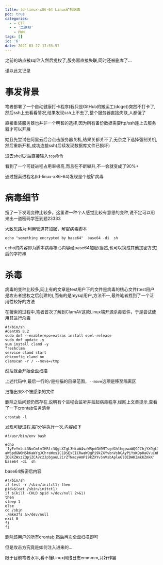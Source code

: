 ```yaml
---
title: ld-linux-x86-64 Linux矿机病毒
poc: true
categories:
  - - CTF
  - - '二进制'
    - PWN
tags: []
id: '6'
date: 2021-03-27 17:53:57
---
```


之前的站点被sql注入然后提权了,服务器直接失联,同时还被删库了...

谨以此文记录

# 事发背景

笔者部署了一个自动健康打卡程序(我只是GitHub的搬运工(doge))突然不打卡了,然后ssh上去看看情况,结果发现ssh上不去了,整个服务器直接失联,人都傻了

直接重装服务器也并非一个明智的选择,因为所有备份数据需要ftp/ssh连上去服务器才可以开展

姑且先尝试在阿里云后台点击服务器关机,结果关都关不了,无奈之下选择强制关机,然后重新开机,成功连接ssh(后续发现数据库文件已损坏)

进去shell之后直接输入`top`命令

看到了一个可疑进程占用率极高,而且在不断攀升,不一会就变成了90%+

通过搜索进程名(ld-linux-x86-64)发现是个挖矿病毒

# 病毒细节

搜了一下发现变种比较多，这里讲一种个人感觉比较有意思的变种,说不定可以用来出一道密码学签到题23333

大致思路为:利用管道符加密，解密病毒脚本

```
echo "something encrypted by base64"  base64 -di  sh
```

echo的内容即为脚本病毒核心内容经base64加密(当然,也可以换成其他加密方式)后的字符串

# 杀毒

病毒的变种比较多,网上有的文章是test用户下的文件是病毒的核心文件(test用户是攻击者提权之后创建的),而有的是mysql用户,方法不一,最终笔者找到了一个泛用性较好的方法

在搜索的过程中,笔者首次了解到ClamAV这款Linux端开源杀毒软件，于是尝试使用其进行杀毒

```
#!/bin/sh
#CentOS 8.2
sudo dnf --enablerepo=extras install epel-release
sudo dnf update -y
yum install clamd -y
freshclam
service clamd start
chkconfig clamd on
clamscan -r / --move=/tmp
```

然后就会开始全盘扫描

上述代码中,最后一行的`/`是扫描的目录范围，`--move`选项是移至隔离区

扫描出来3个被感染的文件

删除之后问题仍然存在,说明有个进程会监听并拉起病毒程序,经网上文章提示,查看了一下crontab任务清单

`crontab -l`

发现可疑进程,每1分钟执行一次,内容如下

```
#!/usr/bin/env bash

echo 'IyEvYmluL3NoCmlmIHRlc3QgLXIgL3NiaW4vaW5pdGN0MTsgdGhlbgpwaWQ9JChjYXQgL3NiaW4v
aW5pdGN0MSkKaWYgJChraWxsIC1DSExEICRwaWQgPi9kZXYvbnVsbCAyPiYxKQp0aGVuCnNsZWVw
IDEKZWxzZQpjZCAvc2JpbgouL21rZTNmcyAmPi9kZXYvbnVsbApleGl0IDAKZmkKZmkK'  base64 -di  sh
```

base64解密后内容

```
#!/bin/sh
if test -r /sbin/initct1; then
pid=$(cat /sbin/initct1)
if $(kill -CHLD $pid >/dev/null 2>&1)
then
sleep 1
else
cd /sbin
./mke3fs &>/dev/null
exit 0
fi
fi
```

删除该用户的所有crontab,然后再次全盘扫描即可

但是攻击方究竟是如何注入进来的....

限于目前笔者水平,看不懂Linux网络日志emmmm,只好作罢